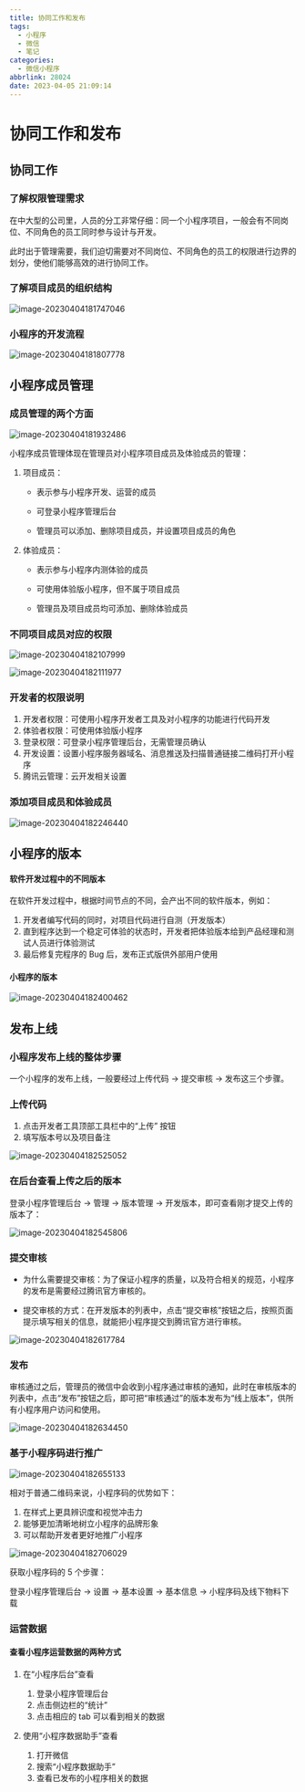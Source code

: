 ```yaml
---
title: 协同工作和发布
tags:
  - 小程序
  - 微信
  - 笔记
categories:
  - 微信小程序
abbrlink: 28024
date: 2023-04-05 21:09:14
---
```


# 协同工作和发布

## 协同工作

### 了解权限管理需求

在中大型的公司里，人员的分工非常仔细：同一个小程序项目，一般会有不同岗位、不同角色的员工同时参与设计与开发。

此时出于管理需要，我们迫切需要对不同岗位、不同角色的员工的权限进行边界的划分，使他们能够高效的进行协同工作。

### 了解项目成员的组织结构

![image-20230404181747046](%E5%8D%8F%E5%90%8C%E5%B7%A5%E4%BD%9C%E5%92%8C%E5%8F%91%E5%B8%83.assets/image-20230404181747046.png)

### 小程序的开发流程

![image-20230404181807778](%E5%8D%8F%E5%90%8C%E5%B7%A5%E4%BD%9C%E5%92%8C%E5%8F%91%E5%B8%83.assets/image-20230404181807778.png)

## 小程序成员管理

### 成员管理的两个方面

![image-20230404181932486](%E5%8D%8F%E5%90%8C%E5%B7%A5%E4%BD%9C%E5%92%8C%E5%8F%91%E5%B8%83.assets/image-20230404181932486.png)

小程序成员管理体现在管理员对小程序项目成员及体验成员的管理：

1. 项目成员：

   - 表示参与小程序开发、运营的成员

   - 可登录小程序管理后台

   - 管理员可以添加、删除项目成员，并设置项目成员的角色

2. 体验成员：

   - 表示参与小程序内测体验的成员

   - 可使用体验版小程序，但不属于项目成员

   - 管理员及项目成员均可添加、删除体验成员

###  不同项目成员对应的权限

![image-20230404182107999](%E5%8D%8F%E5%90%8C%E5%B7%A5%E4%BD%9C%E5%92%8C%E5%8F%91%E5%B8%83.assets/image-20230404182107999.png)

![image-20230404182111977](%E5%8D%8F%E5%90%8C%E5%B7%A5%E4%BD%9C%E5%92%8C%E5%8F%91%E5%B8%83.assets/image-20230404182111977.png)

### 开发者的权限说明

1. 开发者权限：可使用小程序开发者工具及对小程序的功能进行代码开发
2. 体验者权限：可使用体验版小程序
3. 登录权限：可登录小程序管理后台，无需管理员确认
4. 开发设置：设置小程序服务器域名、消息推送及扫描普通链接二维码打开小程序
5. 腾讯云管理：云开发相关设置

### 添加项目成员和体验成员

![image-20230404182246440](%E5%8D%8F%E5%90%8C%E5%B7%A5%E4%BD%9C%E5%92%8C%E5%8F%91%E5%B8%83.assets/image-20230404182246440.png)

## 小程序的版本

#### 软件开发过程中的不同版本

在软件开发过程中，根据时间节点的不同，会产出不同的软件版本，例如：

1. 开发者编写代码的同时，对项目代码进行自测（开发版本）
2. 直到程序达到一个稳定可体验的状态时，开发者把体验版本给到产品经理和测试人员进行体验测试
3. 最后修复完程序的 Bug 后，发布正式版供外部用户使用

#### 小程序的版本

![image-20230404182400462](%E5%8D%8F%E5%90%8C%E5%B7%A5%E4%BD%9C%E5%92%8C%E5%8F%91%E5%B8%83.assets/image-20230404182400462.png)

## 发布上线

### 小程序发布上线的整体步骤

一个小程序的发布上线，一般要经过上传代码 -> 提交审核 -> 发布这三个步骤。

### 上传代码

1. 点击开发者工具顶部工具栏中的“上传” 按钮
2. 填写版本号以及项目备注

![image-20230404182525052](%E5%8D%8F%E5%90%8C%E5%B7%A5%E4%BD%9C%E5%92%8C%E5%8F%91%E5%B8%83.assets/image-20230404182525052.png)



### 在后台查看上传之后的版本

登录小程序管理后台 -> 管理 -> 版本管理 -> 开发版本，即可查看刚才提交上传的版本了：

![image-20230404182545806](%E5%8D%8F%E5%90%8C%E5%B7%A5%E4%BD%9C%E5%92%8C%E5%8F%91%E5%B8%83.assets/image-20230404182545806.png)

### 提交审核

- 为什么需要提交审核：为了保证小程序的质量，以及符合相关的规范，小程序的发布是需要经过腾讯官方审核的。

- 提交审核的方式：在开发版本的列表中，点击“提交审核”按钮之后，按照页面提示填写相关的信息，就能把小程序提交到腾讯官方进行审核。

![image-20230404182617784](%E5%8D%8F%E5%90%8C%E5%B7%A5%E4%BD%9C%E5%92%8C%E5%8F%91%E5%B8%83.assets/image-20230404182617784.png)

### 发布

审核通过之后，管理员的微信中会收到小程序通过审核的通知，此时在审核版本的列表中，点击“发布”按钮之后，即可把“审核通过”的版本发布为“线上版本”，供所有小程序用户访问和使用。

![image-20230404182634450](%E5%8D%8F%E5%90%8C%E5%B7%A5%E4%BD%9C%E5%92%8C%E5%8F%91%E5%B8%83.assets/image-20230404182634450.png)

### 基于小程序码进行推广

![image-20230404182655133](%E5%8D%8F%E5%90%8C%E5%B7%A5%E4%BD%9C%E5%92%8C%E5%8F%91%E5%B8%83.assets/image-20230404182655133.png)

相对于普通二维码来说，小程序码的优势如下：

1. 在样式上更具辨识度和视觉冲击力
2. 能够更加清晰地树立小程序的品牌形象
3. 可以帮助开发者更好地推广小程序

![image-20230404182706029](%E5%8D%8F%E5%90%8C%E5%B7%A5%E4%BD%9C%E5%92%8C%E5%8F%91%E5%B8%83.assets/image-20230404182706029.png)

获取小程序码的 5 个步骤：

登录小程序管理后台 -> 设置 -> 基本设置 -> 基本信息 -> 小程序码及线下物料下载

### 运营数据

#### 查看小程序运营数据的两种方式

1. 在“小程序后台”查看
   1. 登录小程序管理后台
   2. 点击侧边栏的“统计”
   3. 点击相应的 tab 可以看到相关的数据

2. 使用“小程序数据助手”查看
   1. 打开微信
   2. 搜索“小程序数据助手”
   3. 查看已发布的小程序相关的数据

